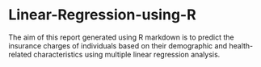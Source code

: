 # Linear-Regression-using-R
The aim of this report generated using R markdown is to predict the insurance charges of individuals based on their demographic and health-related characteristics using multiple linear regression analysis. 
